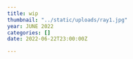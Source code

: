 ```yaml
---
title: wip
thumbnail: "../static/uploads/ray1.jpg"
year: JUNE 2022
categories: []
date: 2022-06-22T23:00:00Z

---
```

